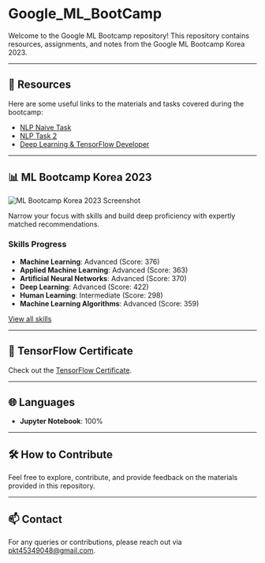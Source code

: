 # Google_ML_BootCamp

Welcome to the Google ML Bootcamp repository! This repository contains resources, assignments, and notes from the Google ML Bootcamp Korea 2023.

---

## 📝 Resources

Here are some useful links to the materials and tasks covered during the bootcamp:

- [NLP Naive Task](https://www.notion.so/NLP-Naive-Task-998208ea7bb84e6081c1759c792a43e4?pvs=12)
- [NLP Task 2](https://www.notion.so/NLP-ad550cb7918f4673a825a484074ea809)
- [Deep Learning & TensorFlow Developer](https://www.notion.so/DeepLearning-AI-TensorFlow-Developer-b695717d4d014720bf2e9858488661ae)

---

## 📊 ML Bootcamp Korea 2023

![ML Bootcamp Korea 2023 Screenshot](https://github.com/doraemon500/Google_ML_BootCamp/assets/64678476/62067b59-ad3b-43d5-8582-07ed47f7a56e)

Narrow your focus with skills and build deep proficiency with expertly matched recommendations.

### Skills Progress

- **Machine Learning**: Advanced (Score: 376)
- **Applied Machine Learning**: Advanced (Score: 363)
- **Artificial Neural Networks**: Advanced (Score: 370)
- **Deep Learning**: Advanced (Score: 422)
- **Human Learning**: Intermediate (Score: 298)
- **Machine Learning Algorithms**: Advanced (Score: 359)

[View all skills](https://www.coursera.org/learn/ml-bootcamp-korea)

---

## 📜 TensorFlow Certificate

Check out the [TensorFlow Certificate](https://www.credential.net/ad54961d-ce25-4e28-8a3d-27d9c486250e#gs.614lff).

---

## 🌐 Languages

- **Jupyter Notebook**: 100%

---

## 🛠️ How to Contribute

Feel free to explore, contribute, and provide feedback on the materials provided in this repository.

---

## 📫 Contact

For any queries or contributions, please reach out via pkt45349048@gmail.com.
